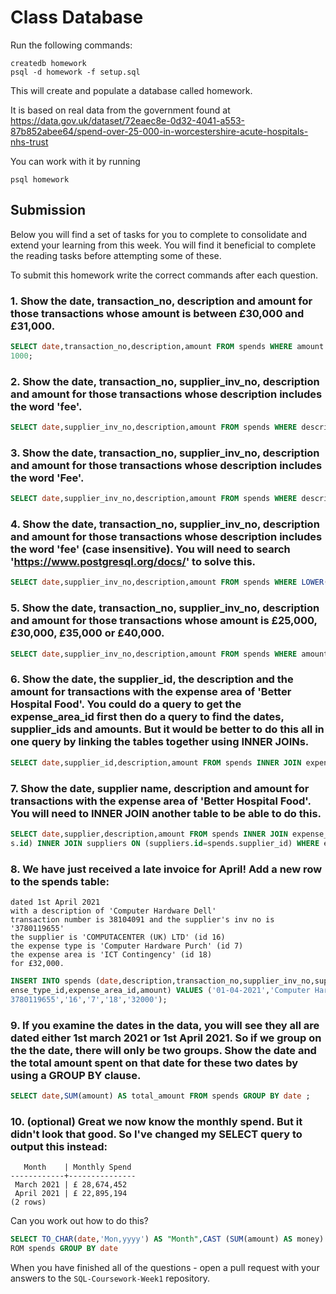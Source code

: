 # Class Database
Run the following commands:
```
createdb homework
psql -d homework -f setup.sql
```
This will create and populate a database called homework.

It is based on real data from the government found at
https://data.gov.uk/dataset/72eaec8e-0d32-4041-a553-87b852abee64/spend-over-25-000-in-worcestershire-acute-hospitals-nhs-trust

You can work with it by running
```
psql homework
```
## Submission

Below you will find a set of tasks for you to complete to consolidate and extend your learning from this week. You will find it beneficial to complete the reading tasks before attempting some of these.

To submit this homework write the correct commands after each question.

### 1. Show the date, transaction_no, description and amount for those transactions whose amount is between £30,000 and £31,000.
```sql
SELECT date,transaction_no,description,amount FROM spends WHERE amount between 30000 AND 3
1000;

```
### 2. Show the date, transaction_no, supplier_inv_no, description and amount for those transactions whose description includes the word 'fee'.
```sql
SELECT date,supplier_inv_no,description,amount FROM spends WHERE description LIKE '%fee%';

```
### 3. Show the date, transaction_no, supplier_inv_no, description and amount for those transactions whose description includes the word 'Fee'.
```sql
SELECT date,supplier_inv_no,description,amount FROM spends WHERE description LIKE 'Fee';

```
### 4. Show the date, transaction_no, supplier_inv_no, description and amount for those transactions whose description includes the word 'fee' (case insensitive). You will need to search 'https://www.postgresql.org/docs/' to solve this.
```sql
SELECT date,supplier_inv_no,description,amount FROM spends WHERE LOWER(description) LIKE '%fee%';

```
### 5. Show the date, transaction_no, supplier_inv_no, description and amount for those transactions whose amount is £25,000, £30,000, £35,000 or £40,000.
```sql
SELECT date,supplier_inv_no,description,amount FROM spends WHERE amount IN (25000,30000,35000,40000);
```
### 6. Show the date, the supplier_id, the description and the amount for transactions with the expense area of 'Better Hospital Food'. You could do a query to get the expense_area_id first then do a query to find the dates, supplier_ids and amounts. But it would be better to do this all in one query by linking the tables together using INNER JOINs.
```sql
SELECT date,supplier_id,description,amount FROM spends INNER JOIN expense_areas ON (spends.expense_area_id=expense_areas.id) WHERE expense_area LIKE 'Better Hospital Food';
```
### 7. Show the date, supplier name, description and amount for transactions with the expense area of 'Better Hospital Food'. You will need to INNER JOIN another table to be able to do this.
```sql
SELECT date,supplier,description,amount FROM spends INNER JOIN expense_areas ON (spends.expense_area_id=expense_area
s.id) INNER JOIN suppliers ON (suppliers.id=spends.supplier_id) WHERE expense_area LIKE 'Better Hospital Food';
```
### 8. We have just received a late invoice for April! Add a new row to the spends table:
    dated 1st April 2021
    with a description of 'Computer Hardware Dell'
    transaction number is 38104091 and the supplier's inv no is '3780119655'
    the supplier is 'COMPUTACENTER (UK) LTD' (id 16)
    the expense type is 'Computer Hardware Purch' (id 7)
    the expense area is 'ICT Contingency' (id 18)
    for £32,000.
```sql
INSERT INTO spends (date,description,transaction_no,supplier_inv_no,supplier_id,exp
ense_type_id,expense_area_id,amount) VALUES ('01-04-2021','Computer Hardware Dell','38104091','
3780119655','16','7','18','32000');
```
### 9. If you examine the dates in the data, you will see they all are dated either 1st march 2021 or 1st April 2021. So if we group on the the date, there will only be two groups. Show the date and the total amount spent on that date for these two dates by using a GROUP BY clause.
```sql
SELECT date,SUM(amount) AS total_amount FROM spends GROUP BY date ;
```
### 10. (optional) Great we now know the monthly spend. But it didn't look that good. So I've changed my SELECT query to output this instead:
```
   Month    | Monthly Spend 
------------+---------------
 March 2021 | £ 28,674,452
 April 2021 | £ 22,895,194
(2 rows)
```
Can you work out how to do this?

```sql
SELECT TO_CHAR(date,'Mon,yyyy') AS "Month",CAST (SUM(amount) AS money) AS "Monthly Spend" F
ROM spends GROUP BY date
```

When you have finished all of the questions - open a pull request with your answers to the `SQL-Coursework-Week1` repository.
